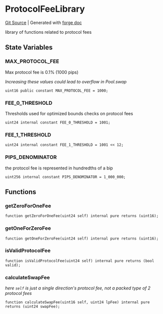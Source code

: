 # ProtocolFeeLibrary
[Git Source](https://github.com/Uniswap/v4-core/blob/1141642f8ba4665a50660886a8a8401526677045/src/libraries/ProtocolFeeLibrary.sol)
| Generated with [forge doc](https://book.getfoundry.sh/reference/forge/forge-doc)

library of functions related to protocol fees


## State Variables
### MAX_PROTOCOL_FEE
Max protocol fee is 0.1% (1000 pips)

*Increasing these values could lead to overflow in Pool.swap*


```solidity
uint16 public constant MAX_PROTOCOL_FEE = 1000;
```


### FEE_0_THRESHOLD
Thresholds used for optimized bounds checks on protocol fees


```solidity
uint24 internal constant FEE_0_THRESHOLD = 1001;
```


### FEE_1_THRESHOLD

```solidity
uint24 internal constant FEE_1_THRESHOLD = 1001 << 12;
```


### PIPS_DENOMINATOR
the protocol fee is represented in hundredths of a bip


```solidity
uint256 internal constant PIPS_DENOMINATOR = 1_000_000;
```


## Functions
### getZeroForOneFee


```solidity
function getZeroForOneFee(uint24 self) internal pure returns (uint16);
```

### getOneForZeroFee


```solidity
function getOneForZeroFee(uint24 self) internal pure returns (uint16);
```

### isValidProtocolFee


```solidity
function isValidProtocolFee(uint24 self) internal pure returns (bool valid);
```

### calculateSwapFee

*here `self` is just a single direction's protocol fee, not a packed type of 2 protocol fees*


```solidity
function calculateSwapFee(uint16 self, uint24 lpFee) internal pure returns (uint24 swapFee);
```

